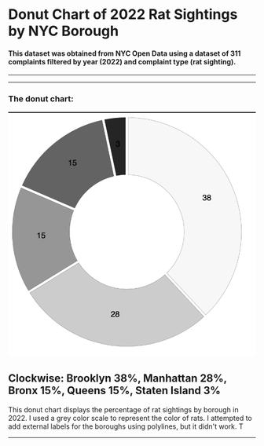# Donut Chart of 2022 Rat Sightings by NYC Borough 

#### This dataset was obtained from NYC Open Data using a dataset of 311 complaints filtered by year (2022) and complaint type (rat sighting).
____


___


### The donut chart:
![image](rat_donut.png)


## Clockwise: Brooklyn 38%, Manhattan 28%, Bronx 15%, Queens 15%, Staten Island 3% 


This donut chart displays the percentage of rat sightings by borough in 2022. I used a grey color scale to represent the color of rats. I attempted to add external labels for the boroughs using polylines, but it didn't work. T
___
